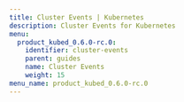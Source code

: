 ```yaml
---
title: Cluster Events | Kubernetes
description: Cluster Events for Kubernetes
menu:
  product_kubed_0.6.0-rc.0:
    identifier: cluster-events
    parent: guides
    name: Cluster Events
    weight: 15
menu_name: product_kubed_0.6.0-rc.0
---
```


